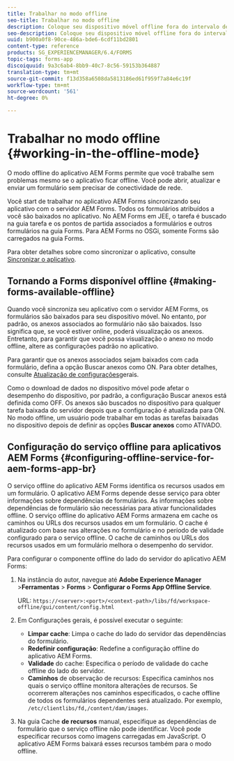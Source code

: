```yaml
---
title: Trabalhar no modo offline
seo-title: Trabalhar no modo offline
description: Coloque seu dispositivo móvel offline fora do intervalo de rede do AEM Forms ou em um modo completamente offline e trabalhe no aplicativo AEM Forms
seo-description: Coloque seu dispositivo móvel offline fora do intervalo de rede do AEM Forms ou em um modo completamente offline e trabalhe no aplicativo AEM Forms
uuid: b900a0f8-90ce-486a-bde6-6cdf11bd2801
content-type: reference
products: SG_EXPERIENCEMANAGER/6.4/FORMS
topic-tags: forms-app
discoiquuid: 9a3c6ab4-8bb9-40c7-8c56-59153b364887
translation-type: tm+mt
source-git-commit: f13d358a6508da5813186ed61f959f7a84e6c19f
workflow-type: tm+mt
source-wordcount: '561'
ht-degree: 0%

---
```



# Trabalhar no modo offline {#working-in-the-offline-mode}

O modo offline do aplicativo AEM Forms permite que você trabalhe sem problemas mesmo se o aplicativo ficar offline. Você pode abrir, atualizar e enviar um formulário sem precisar de conectividade de rede.

Você start de trabalhar no aplicativo AEM Forms sincronizando seu aplicativo com o servidor AEM Forms. Todos os formulários atribuídos a você são baixados no aplicativo. No AEM Forms em JEE, o tarefa é buscado na guia tarefa e os pontos de partida associados a formulários e outros formulários na guia Forms. Para AEM Forms no OSGi, somente Forms são carregados na guia Forms.

Para obter detalhes sobre como sincronizar o aplicativo, consulte [Sincronizar o aplicativo](/help/forms/using/sync-app.md).

## Tornando a Forms disponível offline {#making-forms-available-offline}

Quando você sincroniza seu aplicativo com o servidor AEM Forms, os formulários são baixados para seu dispositivo móvel. No entanto, por padrão, os anexos associados ao formulário não são baixados. Isso significa que, se você estiver online, poderá visualização os anexos. Entretanto, para garantir que você possa visualização o anexo no modo offline, altere as configurações padrão no aplicativo.

Para garantir que os anexos associados sejam baixados com cada formulário, defina a opção Buscar anexos como ON. Para obter detalhes, consulte [Atualização de configurações](/help/forms/using/update-general-settings.md)gerais.

Como o download de dados no dispositivo móvel pode afetar o desempenho do dispositivo, por padrão, a configuração Buscar anexos está definida como OFF. Os anexos são buscados no dispositivo para qualquer tarefa baixada do servidor depois que a configuração é atualizada para ON. No modo offline, um usuário pode trabalhar em todas as tarefas baixadas no dispositivo depois de definir as opções **Buscar anexos** como ATIVADO.

## Configuração do serviço offline para aplicativos AEM Forms {#configuring-offline-service-for-aem-forms-app-br}

O serviço offline do aplicativo AEM Forms identifica os recursos usados em um formulário. O aplicativo AEM Forms depende desse serviço para obter informações sobre dependências de formulários. As informações sobre dependências de formulário são necessárias para ativar funcionalidades offline. O serviço offline do aplicativo AEM Forms armazena em cache os caminhos ou URLs dos recursos usados em um formulário. O cache é atualizado com base nas alterações no formulário e no período de validade configurado para o serviço offline. O cache de caminhos ou URLs dos recursos usados em um formulário melhora o desempenho do servidor.

Para configurar o componente offline do lado do servidor do aplicativo AEM Forms:

1. Na instância do autor, navegue até **Adobe Experience Manager** >**Ferramentas** > **Forms** > **Configurar o Forms App Offline Service**.

   URL: `https://<server>:<port>/<context-path>/libs/fd/workspace-offline/gui/content/config.html`

1. Em Configurações gerais, é possível executar o seguinte:

   * **Limpar cache**: Limpa o cache do lado do servidor das dependências do formulário.
   * **Redefinir configuração**: Redefine a configuração offline do aplicativo AEM Forms.
   * **Validade** do cache: Especifica o período de validade do cache offline do lado do servidor.
   * **Caminhos** de observação de recursos: Especifica caminhos nos quais o serviço offline monitora alterações de recursos. Se ocorrerem alterações nos caminhos especificados, o cache offline de todos os formulários dependentes será atualizado. Por exemplo, `/etc/clientlibs/fd,/content/dam/images`.

1. Na guia Cache **de recursos** manual, especifique as dependências de formulário que o serviço offline não pode identificar. Você pode especificar recursos como imagens carregadas em JavaScript. O aplicativo AEM Forms baixará esses recursos também para o modo offline.
